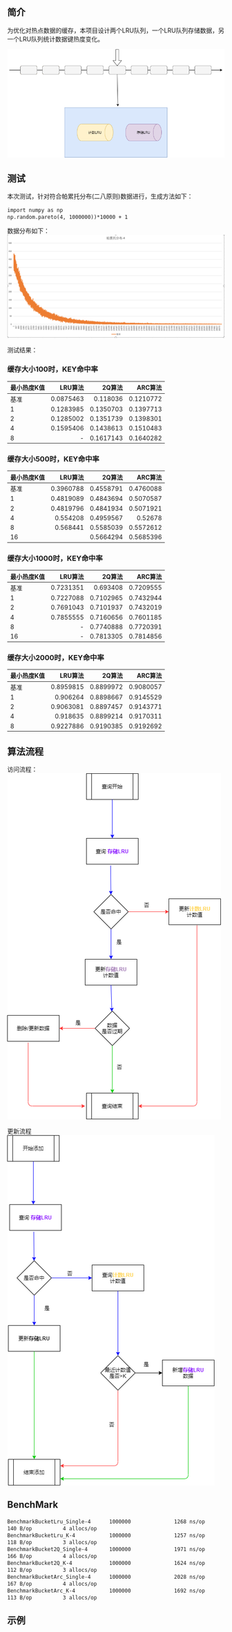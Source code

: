 ## 简介
为优化对热点数据的缓存，本项目设计两个LRU队列，一个LRU队列存储数据，另一个LRU队列统计数据键热度变化。

![avatar](https://github.com/boostlearn/go-safe-cache/raw/master/doc/safe_cache.png)


## 测试
本次测试，针对符合帕累托分布(二八原则)数据进行，生成方法如下：

    import numpy as np
    np.random.pareto(4, 1000000))*10000 + 1
 
数据分布如下：
 ![avatar](https://github.com/boostlearn/go-safe-cache/raw/master/doc/pareto_4.png)
 
测试结果：
### 缓存大小100时，KEY命中率
|最小热度K值|LRU算法|2Q算法|ARC算法|
|:----|----:|----:|----:|
|基准|	0.0875463|	0.118036|	0.1210772|
|1|	0.1283985|	0.1350703|	0.1397713|
|2|	0.1285002|	0.1351739|	0.1398301|
|4|	0.1595406|	0.1438613|	0.1510483|
|8|	-|	0.1617143|	0.1640282|


### 缓存大小500时，KEY命中率

|最小热度K值|LRU算法|2Q算法|ARC算法|
|:----|----:|----:|----:|
|基准|	0.3960788|	0.4558791|	0.4760088|
|1|	0.4819089|	0.4843694|	0.5070587|
|2|	0.4819796|	0.4841934|	0.5071921|
|4|	0.554208|	0.4959567|	0.52678|
|8|	0.568441|	0.5585039|	0.5572612|
|16|		|0.5664294|	0.5685396|


### 缓存大小1000时，KEY命中率

|最小热度K值|LRU算法|2Q算法|ARC算法|
|:----|----:|----:|----:|
|基准|	0.7231351|	0.693408|	0.7209555|
|1|	0.7227088|	0.7102965|	0.7432944|
|2|	0.7691043|	0.7101937|	0.7432019|
|4|	0.7855555|	0.7160656|	0.7601185|
|8|	-|	0.7740888|	0.7720391|
|16|	-|	0.7813305|	0.7814856|


### 缓存大小2000时，KEY命中率

|最小热度K值|LRU算法|2Q算法|ARC算法|
|:----|----:|----:|----:|
|基准|	0.8959815|	0.8899972|	0.9080057|
|1|	0.906264|	0.8898667|	0.9145529|
|2|	0.9063081|	0.8897457|	0.9143771|
|4|	0.918635|	0.8899214|	0.9170311|
|8|	0.9227886|	0.9190385|	0.9192692|


## 算法流程
访问流程：
![avatar](https://github.com/boostlearn/go-safe-cache/raw/master/doc/safe_cache_query.png)

更新流程
![avatar](https://github.com/boostlearn/go-safe-cache/raw/master/doc/safe_cache_insert.png)

## BenchMark
    BenchmarkBucketLru_Single-4      1000000              1268 ns/op             140 B/op          4 allocs/op
    BenchmarkBucketLru_K-4           1000000              1257 ns/op             118 B/op          3 allocs/op
    BenchmarkBucket2Q_Single-4       1000000              1971 ns/op             166 B/op          4 allocs/op
    BenchmarkBucket2Q_K-4            1000000              1624 ns/op             112 B/op          3 allocs/op
    BenchmarkBucketArc_Single-4      1000000              2028 ns/op             167 B/op          4 allocs/op
    BenchmarkBucketArc_K-4           1000000              1692 ns/op             113 B/op          3 allocs/op

## 示例